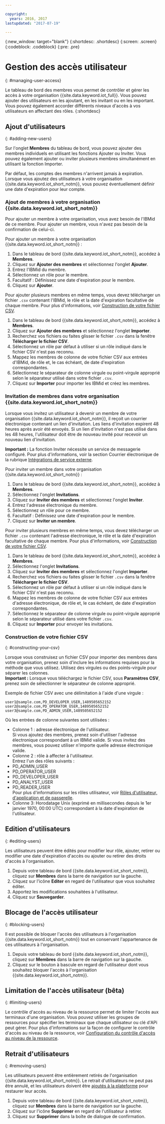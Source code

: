 ```yaml
---

copyright:
  years: 2016, 2017
lastupdated: "2017-07-19"

---
```


{:new_window: target="blank"}
{:shortdesc: .shortdesc}
{:screen: .screen}
{:codeblock: .codeblock}
{:pre: .pre}

# Gestion des accès utilisateur
{: #managing-user-access}

Le tableau de bord des membres vous permet de contrôler et gérer les accès à votre organisation {{site.data.keyword.iot_full}}. Vous pouvez ajouter des utilisateurs en les ajoutant, en les invitant<!--, registering--> ou en les important. Vous pouvez également accorder différents niveaux d'accès à vos utilisateurs en affectant des rôles.
{:shortdesc}

## Ajout d'utilisateurs
{: #adding-new-users}

Sur l'onglet **Membres** du tableau de bord, vous pouvez ajouter des membres individuels en utilisant les fonctions<!--Add, Invite, or Register-->  Ajouter ou Inviter. Vous pouvez également <!--add, invite, or register-->ajouter ou inviter plusieurs membres simultanément en utilisant la fonction Importer.

Par défaut, les comptes des membres n'arrivent jamais à expiration. Lorsque vous ajoutez des utilisateurs à votre organisation {{site.data.keyword.iot_short_notm}}, vous pouvez éventuellement définir une date d'expiration pour leur compte.

### Ajout de membres à votre organisation {{site.data.keyword.iot_short_notm}}

Pour ajouter un membre à votre organisation, vous avez besoin de l'IBMid de ce membre. Pour ajouter un membre, vous n'avez pas besoin de la confirmation de celui-ci.

Pour ajouter un membre à votre organisation {{site.data.keyword.iot_short_notm}} :
1. Dans le tableau de bord {{site.data.keyword.iot_short_notm}}, accédez à **Membres**.
2. Cliquez sur **Ajouter des membres** et sélectionnez l'onglet **Ajouter**.
3. Entrez l'IBMid du membre.
4. Sélectionnez un rôle pour le membre.
5. Facultatif : Définissez une date d'expiration pour le membre.
6. Cliquez sur **Ajouter**.

Pour ajouter plusieurs membres en même temps, vous devez télécharger un fichier `.csv` contenant l'IBMid, le rôle et la date d'expiration facultative de chaque membre. Pour plus d'informations, voir [Construction de votre fichier CSV](#constructing-your-csv).
1. Dans le tableau de bord {{site.data.keyword.iot_short_notm}}, accédez à **Membres**.
2. Cliquez sur **Ajouter des membres** et sélectionnez l'onglet **Importer**.
3. Recherchez vos fichiers ou faites glisser le fichier `.csv` dans la fenêtre **Télécharger le fichier CSV**.
4. Sélectionnez un rôle par défaut à utiliser si un rôle indiqué dans le fichier CSV n'est pas reconnu.
5. Mappez les membres de colonne de votre fichier CSV aux entrées d'IBMid, de rôle et, le cas échéant, de date d'expiration correspondantes.
6. Sélectionnez le séparateur de colonne virgule ou point-virgule approprié selon le séparateur utilisé dans votre fichier `.csv`.
7. Cliquez sur **Importer** pour importer les IBMid et créez les membres.


### Invitation de membres dans votre organisation {{site.data.keyword.iot_short_notm}}

Lorsque vous invitez un utilisateur à devenir un membre de votre organisation {{site.data.keyword.iot_short_notm}}, il reçoit un courrier électronique contenant un lien d'invitation. Les liens d'invitation expirent 48 heures après avoir été envoyés. Si un lien d'invitation n'est pas utilisé dans les 48 heures, l'utilisateur doit être de nouveau invité pour recevoir un nouveau lien d'invitation.

**Important :** La fonction Inviter nécessite un service de messagerie configuré. Pour plus d'informations, voir la section Courrier électronique de la rubrique [Intégrations de service externe](reference/extensions/index.html#email).

Pour inviter un membre dans votre organisation {{site.data.keyword.iot_short_notm}} :
1. Dans le tableau de bord {{site.data.keyword.iot_short_notm}}, accédez à **Membres**.
2. Sélectionnez l'onglet **Invitations**.
2. Cliquez sur **Inviter des membres** et sélectionnez l'onglet **Inviter**.
3. Entrez l'adresse électronique du membre.
4. Sélectionnez un rôle pour ce membre.
5. Facultatif : Définissez une date d'expiration pour le membre.
6. Cliquez sur **Inviter un membre**.

Pour inviter plusieurs membres en même temps, vous devez télécharger un fichier `.csv` contenant l'adresse électronique, le rôle et la date d'expiration facultative de chaque membre. Pour plus d'informations, voir [Construction de votre fichier CSV](#constructing-your-csv).
1. Dans le tableau de bord {{site.data.keyword.iot_short_notm}}, accédez à **Membres**.
2. Sélectionnez l'onglet **Invitations**.
2. Cliquez sur **Inviter des membres** et sélectionnez l'onglet **Importer**.
3. Recherchez vos fichiers ou faites glisser le fichier `.csv` dans la fenêtre **Télécharger le fichier CSV**.
4. Sélectionnez un rôle par défaut à utiliser si un rôle indiqué dans le fichier CSV n'est pas reconnu.
5. Mappez les membres de colonne de votre fichier CSV aux entrées d'adresse électronique, de rôle et, le cas échéant, de date d'expiration correspondantes.
6. Sélectionnez le séparateur de colonne virgule ou point-virgule approprié selon le séparateur utilisé dans votre fichier `.csv`.
7. Cliquez sur **Importer** pour envoyer les invitations.

<!-- ### Registering a member with your {{site.data.keyword.iot_short_notm}} organization

If your organization is using {{site.data.keyword.Bluemix_notm}} {{site.data.keyword.ssoshort}}, you can add individual members to your organization by registering them, which does not require an IBMid.

To register a member with your {{site.data.keyword.iot_short_notm}} organization:
1. In the {{site.data.keyword.iot_short_notm}} dashboard, go to **Members**.
2. Select the **Invitations** tab.
2. Click **Invite Members** and select **Invite**.
3. Enter the email address of the member.
4. Select a role for this member.
5. Enter the subject, realm name, and issuer.
   **Important:** Ensure that the `Subject`, `Realm Name`, and `Issuer` fields comply with the OpenID Connect recommendations and standards. For more information, see the [OpenID Connect ![External link icon](../../icons/launch-glyph.svg "External link icon")](http://openid.net/connect/){: new_window} website.
6. Optional: Set an expiry date for the member.
7. Click **Register Member**.

To register multiple members simultaneously, you must upload a CSV (`.csv`) file that contains the email address, role, subject, realm name, issuer, and the optional expiry date of each member.
1. In the {{site.data.keyword.iot_short_notm}} dashboard, go to **Access**.
2. Click **Add Member** and select **Import**.
3. Click **Bulk Register**.
4. Select a default role and ensure that the column numbers on your CSV file match the column numbers in the CSV settings.
5. Ensure the column separator in your CSV file matches the column separator in the CSV settings.
6. Click **Browse your files** or drag the CSV file into the **Upload CSV** window. -->

### Construction de votre fichier CSV
{: #constructing-your-csv}

Lorsque vous construisez un fichier CSV pour importer des membres dans votre organisation, prenez soin d'inclure les informations requises pour la méthode que vous utilisez. Utilisez des virgules ou des points-virgule pour séparer les colonnes.  
**Important :** Lorsque vous téléchargez le fichier CSV, sous **Paramètres CSV**, prenez soin de sélectionner le séparateur de colonne approprié.

Exemple de fichier CSV avec une délimitation à l'aide d'une virgule :  
```
user1@sample.com,PD_DEVELOPER_USER,1489505652152
user2@sample.com,PD_OPERATOR_USER,1489505652152
user3@sample.com,PD_ADMIN_USER,1489505652152
```

Où les entrées de colonne suivantes sont utilisées :  
- Colonne 1 : adresse électronique de l'utilisateur.  
Si vous ajoutez des membres, prenez soin d'utiliser l'adresse électronique correspondant à un IBMid valide. Si vous invitez des membres, vous pouvez utiliser n'importe quelle adresse électronique valide.
- Colonne 2 : rôle à affecter à l'utilisateur.  
Entrez l'un des rôles suivants :
 - PD_ADMIN_USER
 - PD_OPERATOR_USER
 - PD_DEVELOPER_USER
 - PD_ANALYST_USER
 - PD_READER_USER  
 Pour plus d'informations sur les rôles utilisateur, voir [Rôles d'utilisateur, d'application et de passerelle](roles_index.html#user_roles).
- Colonne 3: Horodatage Unix (exprimé en millisecondes depuis le 1er janvier 1970, 00:00 UTC) correspondant à la date d'expiration de l'utilisateur.

## Edition d'utilisateurs
{: #editing-users}

Les utilisateurs peuvent être édités pour modifier leur rôle, ajouter, retirer ou modifier une date d'expiration d'accès ou ajouter ou retirer des droits d'accès à l'organisation.

1. Depuis votre tableau de bord {{site.data.keyword.iot_short_notm}}, cliquez sur **Membres** dans la barre de navigation sur la gauche.
2. Cliquez sur l'icône **Editer** en regard de l'utilisateur que vous souhaitez éditer.
3. Apportez les modifications souhaitées à l'utilisateur.
4. Cliquez sur **Sauvegarder**.

## Blocage de l'accès utilisateur
{: #blocking-users}

Il est possible de bloquer l'accès des utilisateurs à l'organisation {{site.data.keyword.iot_short_notm}} tout en conservant l'appartenance de ces utilisateurs à l'organisation.

1. Depuis votre tableau de bord {{site.data.keyword.iot_short_notm}}, cliquez sur **Membres** dans la barre de navigation sur la gauche.
2. Cliquez sur le bouton à bascule en regard de l'utilisateur dont vous souhaitez bloquer l'accès à l'organisation {{site.data.keyword.iot_short_notm}}.

## Limitation de l'accès utilisateur (bêta)
{: #limiting-users}

Le contrôle d'accès au niveau de la ressource permet de limiter l'accès aux terminaux d'une organisation. Vous pouvez utiliser les groupes de ressources pour spécifier les terminaux que chaque utilisateur ou clé d'APi peut gérer. Pour plus d'informations sur la façon de configurer le contrôle d'accès au niveau de la ressource, voir [Configuration du contrôle d'accès au niveau de la ressource](reference/rlac.html#configure_RLAC).

## Retrait d'utilisateurs
{: #removing-users}

Les utilisateurs peuvent être entièrement retirés de l'organisation {{site.data.keyword.iot_short_notm}}. Le retrait d'utilisateurs ne peut pas être annulé, et les utilisateurs doivent être [ajoutés à la plateforme](#adding-new-users) pour restaurer leur accès.

1. Depuis votre tableau de bord {{site.data.keyword.iot_short_notm}}, cliquez sur **Membres** dans la barre de navigation sur la gauche.
2. Cliquez sur l'icône **Supprimer** en regard de l'utilisateur à retirer.
3. Cliquez sur **Supprimer** dans la boîte de dialogue de confirmation.
